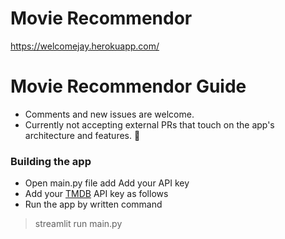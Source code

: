 # Movie Recommendor 

https://welcomejay.herokuapp.com/

# Movie Recommendor Guide

- Comments and new issues are welcome.
- Currently not accepting external PRs that touch on the app's architecture and features. 🛑


### Building the app
- Open main.py file add Add your API key
- Add your [TMDB](https://themoviedb.org) API key as follows
- Run the app by written command
> streamlit run main.py
